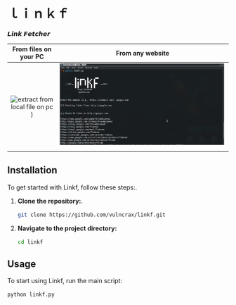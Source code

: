 # ｌｉｎｋｆ
 
𝙇𝙞𝙣𝙠 𝙁𝙚𝙩𝙘𝙝𝙚𝙧

From files on your PC             |  From any website
:-------------------------:|:-------------------------:
![extract from local file on pc]([https://github.com/vulncrax/assets/blob/main/linkf1.png)) | ![extract links from any website](https://github.com/vulncrax/assets/blob/main/linkf2.png)




## Installation

To get started with Linkf, follow these steps:.

1. **Clone the repository:**.
    ```bash
    git clone https://github.com/vulncrax/linkf.git
    ```

2. **Navigate to the project directory:**
    ```bash
    cd linkf
    ```


## Usage

To start using Linkf, run the main script:
```bash
python linkf.py
